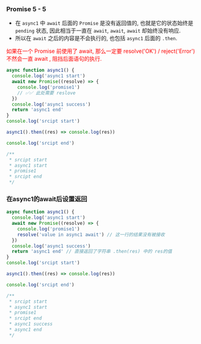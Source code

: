 ### Promise 5 - 5
- 在 `async1` 中 `await` 后面的 `Promise` 是没有返回值的, 也就是它的状态始终是 `pending` 状态, 因此相当于一直在 `await`, `await`, `await` 却始终没有响应.
- 所以在 `await` 之后的内容是不会执行的, 也包括 `async1` 后面的 `.then`.

<font color="red"> 如果在一个 Promise 前使用了 await, 那么一定要 resolve('OK') / reject('Error') 不然会一直 await , 阻挡后面语句的执行. </font>

```js
async function async1() {
  console.log('async1 start')
  await new Promise((resolve) => {
    console.log('promise1')
    // ✅✅ 此处需要 reslove
  })
  console.log('async1 success')
  return 'async1 end'
}
console.log('srcipt start')

async1().then((res) => console.log(res))

console.log('srcipt end')

/**
 * srcipt start
 * async1 start
 * promise1
 * srcipt end
 */
```

### 在async1的await后设置返回

```js
async function async1() {
  console.log('async1 start')
  await new Promise((resolve) => {
    console.log('promise1')
    resolve('value in async1 await') // 这一行的结果没有被接收
  })
  console.log('async1 success')
  return 'async1 end' // 直接返回了字符串 .then(res) 中的 res的值
}
console.log('srcipt start')

async1().then((res) => console.log(res))

console.log('srcipt end')

/**
 * srcipt start
 * async1 start
 * promise1
 * srcipt end
 * async1 success
 * async1 end
 */

```